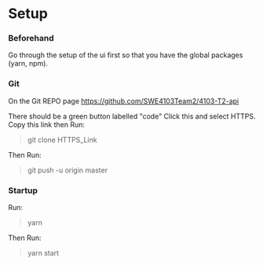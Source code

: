 # Setup
### Beforehand
Go through the setup of the ui first so that you have the global packages (yarn, npm).

### Git
On the Git REPO page
https://github.com/SWE4103Team2/4103-T2-api

There should be a green button labelled "code"
Click this and select HTTPS. Copy this link then Run:

> git clone HTTPS_Link

Then Run:

> git push -u origin master

### Startup
Run:
>yarn

Then Run:
>yarn start